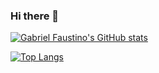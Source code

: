 ### Hi there 👋

[![Gabriel Faustino's GitHub stats](https://github-readme-stats.vercel.app/api?username=gabrielfandrade)](https://github.com/anuraghazra/github-readme-stats)

[![Top Langs](https://github-readme-stats.vercel.app/api/top-langs/?username=gabrielfandrade)](https://github.com/anuraghazra/github-readme-stats)

<div style="display: inline_block><br>
  <img src="https://cdn.jsdelivr.net/gh/devicons/devicon/icons/react/react-original.svg" />
</div>
